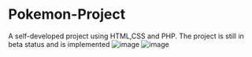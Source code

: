 # Pokemon-Project
A self-developed project using HTML,CSS and PHP. The project is still in beta status and is implemented
![image](https://github.com/user-attachments/assets/dfdaf15e-ae2f-4bf0-9d24-278358751647)
![image](https://github.com/user-attachments/assets/29e639bf-ac1d-4088-9c34-3975e85fac39)

